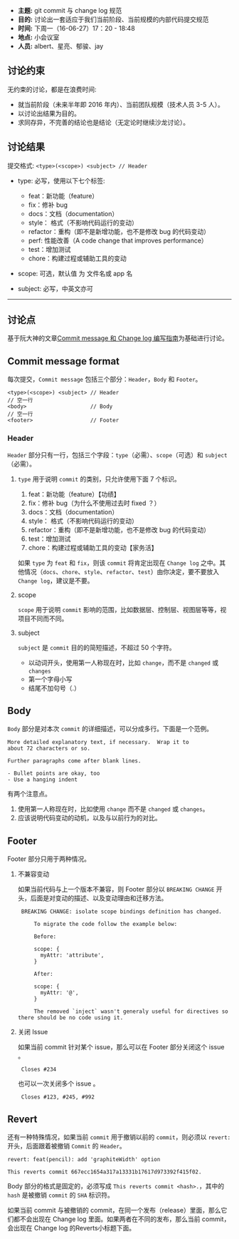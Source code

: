 - **主题:** git commit 与 change log 规范 
- **目的:** 讨论出一套适应于我们当前阶段、当前规模的内部代码提交规范 
- **时间:** 下周一（16-06-27）17：20 - 18:48
- **地点:** 小会议室
- **人员:** albert、星亮、郁骏、jay

## 讨论约束

无约束的讨论，都是在浪费时间:

- 就当前阶段（未来半年即 2016 年内）、当前团队规模（技术人员 3-5 人）。
- 以讨论出结果为目的。
- 求同存异，不完善的结论也是结论（无定论时继续沙龙讨论）。

## 讨论结果

提交格式: `<type>(<scope>) <subject> // Header` 

- type: 必写，使用以下七个标签: 

    - feat：新功能（feature） 
    - fix：修补 bug 
    - docs：文档（documentation） 
    - style： 格式（不影响代码运行的变动） 
    - refactor：重构（即不是新增功能，也不是修改 bug 的代码变动） 
    - perf: 性能改善（A code change that improves performance）
    - test：增加测试 
    - chore：构建过程或辅助工具的变动 

- scope: 可选，默认值 为 文件名或 app 名 
- subject: 必写，中英文亦可 


----

## 讨论点

基于阮大神的文章[Commit message 和 Change log 编写指南](http://www.ruanyifeng.com/blog/2016/01/commit_message_change_log.html)为基础进行讨论。

## Commit message format

每次提交，`Commit message` 包括三个部分：`Header`，`Body` 和 `Footer`。

    <type>(<scope>) <subject> // Header
    // 空一行
    <body>                    // Body
    // 空一行
    <footer>                  // Footer

### Header

`Header` 部分只有一行，包括三个字段：`type`（必需）、`scope`（可选）和 `subject`（必需）。

1. `type` 用于说明 `commit` 的类别，只允许使用下面 7 个标识。

    1. feat：新功能（feature）【功绩】
    2. fix：修补 bug（为什么不使用过去时 fixed ？）
    3. docs：文档（documentation）
    4. style： 格式（不影响代码运行的变动）
    5. refactor：重构（即不是新增功能，也不是修改 bug 的代码变动）
    6. test：增加测试
    7. chore：构建过程或辅助工具的变动【家务活】

    如果 `type` 为 `feat` 和 `fix`，则该 `commit` 将肯定出现在 `Change log` 之中。其他情况（`docs`、`chore`、`style`、`refactor`、`test`）由你决定，要不要放入 `Change log`，建议是不要。
    
2. scope
 
    `scope` 用于说明 `commit` 影响的范围，比如数据层、控制层、视图层等等，视项目不同而不同。
    
3. subject

    `subject` 是 `commit` 目的的简短描述，不超过 50 个字符。
    
    - 以动词开头，使用第一人称现在时，比如 `change`，而不是 `changed` 或 `changes`
    - 第一个字母小写
    - 结尾不加句号（.）
  
## Body

`Body` 部分是对本次 `commit` 的详细描述，可以分成多行。下面是一个范例。

    More detailed explanatory text, if necessary.  Wrap it to 
    about 72 characters or so. 
    
    Further paragraphs come after blank lines.
    
    - Bullet points are okay, too
    - Use a hanging indent
    
有两个注意点。

1. 使用第一人称现在时，比如使用 `change` 而不是 `changed` 或 `changes`。
2. 应该说明代码变动的动机，以及与以前行为的对比。

## Footer

Footer 部分只用于两种情况。

1. 不兼容变动

    如果当前代码与上一个版本不兼容，则 Footer 部分以 `BREAKING CHANGE` 开头，后面是对变动的描述、以及变动理由和迁移方法。

        BREAKING CHANGE: isolate scope bindings definition has changed.
        
            To migrate the code follow the example below:
        
            Before:
        
            scope: {
              myAttr: 'attribute',
            }
        
            After:
        
            scope: {
              myAttr: '@',
            }
        
            The removed `inject` wasn't generaly useful for directives so there should be no code using it.
            
2. 关闭 Issue

    如果当前 commit 针对某个 issue，那么可以在 Footer 部分关闭这个 issue 。

        Closes #234
        
    也可以一次关闭多个 issue 。

        Closes #123, #245, #992
       
## Revert

还有一种特殊情况，如果当前 `commit` 用于撤销以前的 `commit`，则必须以 `revert:` 开头，后面跟着被撤销 `Commit` 的 `Header`。

    revert: feat(pencil): add 'graphiteWidth' option

    This reverts commit 667ecc1654a317a13331b17617d973392f415f02.
    
Body 部分的格式是固定的，必须写成 `This reverts commit <hash>.`，其中的 `hash` 是被撤销 `commit` 的 `SHA` 标识符。

如果当前 commit 与被撤销的 commit，在同一个发布（release）里面，那么它们都不会出现在 Change log 里面。如果两者在不同的发布，那么当前 commit，会出现在 Change log 的Reverts小标题下面。